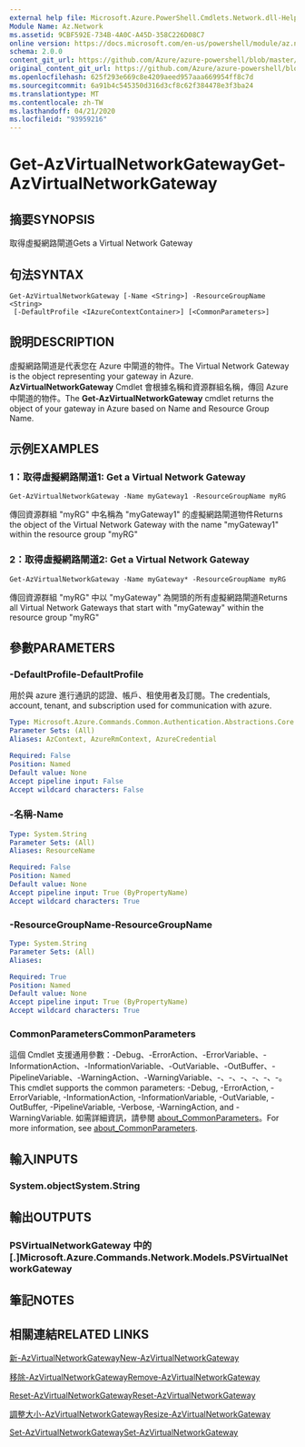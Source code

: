 ```yaml
---
external help file: Microsoft.Azure.PowerShell.Cmdlets.Network.dll-Help.xml
Module Name: Az.Network
ms.assetid: 9CBF592E-734B-4A0C-A45D-358C226D08C7
online version: https://docs.microsoft.com/en-us/powershell/module/az.network/get-azvirtualnetworkgateway
schema: 2.0.0
content_git_url: https://github.com/Azure/azure-powershell/blob/master/src/Network/Network/help/Get-AzVirtualNetworkGateway.md
original_content_git_url: https://github.com/Azure/azure-powershell/blob/master/src/Network/Network/help/Get-AzVirtualNetworkGateway.md
ms.openlocfilehash: 625f293e669c8e4209aeed957aaa669954ff8c7d
ms.sourcegitcommit: 6a91b4c545350d316d3cf8c62f384478e3f3ba24
ms.translationtype: MT
ms.contentlocale: zh-TW
ms.lasthandoff: 04/21/2020
ms.locfileid: "93959216"
---
```

# <span data-ttu-id="a040f-101">Get-AzVirtualNetworkGateway</span><span class="sxs-lookup"><span data-stu-id="a040f-101">Get-AzVirtualNetworkGateway</span></span>

## <span data-ttu-id="a040f-102">摘要</span><span class="sxs-lookup"><span data-stu-id="a040f-102">SYNOPSIS</span></span>
<span data-ttu-id="a040f-103">取得虛擬網路閘道</span><span class="sxs-lookup"><span data-stu-id="a040f-103">Gets a Virtual Network Gateway</span></span>

## <span data-ttu-id="a040f-104">句法</span><span class="sxs-lookup"><span data-stu-id="a040f-104">SYNTAX</span></span>

```
Get-AzVirtualNetworkGateway [-Name <String>] -ResourceGroupName <String>
 [-DefaultProfile <IAzureContextContainer>] [<CommonParameters>]
```

## <span data-ttu-id="a040f-105">說明</span><span class="sxs-lookup"><span data-stu-id="a040f-105">DESCRIPTION</span></span>
<span data-ttu-id="a040f-106">虛擬網路閘道是代表您在 Azure 中閘道的物件。</span><span class="sxs-lookup"><span data-stu-id="a040f-106">The Virtual Network Gateway is the object representing your gateway in Azure.</span></span>
<span data-ttu-id="a040f-107">**AzVirtualNetworkGateway** Cmdlet 會根據名稱和資源群組名稱，傳回 Azure 中閘道的物件。</span><span class="sxs-lookup"><span data-stu-id="a040f-107">The **Get-AzVirtualNetworkGateway** cmdlet returns the object of your gateway in Azure based on Name and Resource Group Name.</span></span>

## <span data-ttu-id="a040f-108">示例</span><span class="sxs-lookup"><span data-stu-id="a040f-108">EXAMPLES</span></span>

### <span data-ttu-id="a040f-109">1：取得虛擬網路閘道</span><span class="sxs-lookup"><span data-stu-id="a040f-109">1: Get a Virtual Network Gateway</span></span>
```
Get-AzVirtualNetworkGateway -Name myGateway1 -ResourceGroupName myRG
```

<span data-ttu-id="a040f-110">傳回資源群組 "myRG" 中名稱為 "myGateway1" 的虛擬網路閘道物件</span><span class="sxs-lookup"><span data-stu-id="a040f-110">Returns the object of the Virtual Network Gateway with the name "myGateway1" within the resource group "myRG"</span></span>

### <span data-ttu-id="a040f-111">2：取得虛擬網路閘道</span><span class="sxs-lookup"><span data-stu-id="a040f-111">2: Get a Virtual Network Gateway</span></span>
```
Get-AzVirtualNetworkGateway -Name myGateway* -ResourceGroupName myRG
```

<span data-ttu-id="a040f-112">傳回資源群組 "myRG" 中以 "myGateway" 為開頭的所有虛擬網路閘道</span><span class="sxs-lookup"><span data-stu-id="a040f-112">Returns all Virtual Network Gateways that start with "myGateway" within the resource group "myRG"</span></span>

## <span data-ttu-id="a040f-113">參數</span><span class="sxs-lookup"><span data-stu-id="a040f-113">PARAMETERS</span></span>

### <span data-ttu-id="a040f-114">-DefaultProfile</span><span class="sxs-lookup"><span data-stu-id="a040f-114">-DefaultProfile</span></span>
<span data-ttu-id="a040f-115">用於與 azure 進行通訊的認證、帳戶、租使用者及訂閱。</span><span class="sxs-lookup"><span data-stu-id="a040f-115">The credentials, account, tenant, and subscription used for communication with azure.</span></span>

```yaml
Type: Microsoft.Azure.Commands.Common.Authentication.Abstractions.Core.IAzureContextContainer
Parameter Sets: (All)
Aliases: AzContext, AzureRmContext, AzureCredential

Required: False
Position: Named
Default value: None
Accept pipeline input: False
Accept wildcard characters: False
```

### <span data-ttu-id="a040f-116">-名稱</span><span class="sxs-lookup"><span data-stu-id="a040f-116">-Name</span></span>
```yaml
Type: System.String
Parameter Sets: (All)
Aliases: ResourceName

Required: False
Position: Named
Default value: None
Accept pipeline input: True (ByPropertyName)
Accept wildcard characters: True
```

### <span data-ttu-id="a040f-117">-ResourceGroupName</span><span class="sxs-lookup"><span data-stu-id="a040f-117">-ResourceGroupName</span></span>
```yaml
Type: System.String
Parameter Sets: (All)
Aliases:

Required: True
Position: Named
Default value: None
Accept pipeline input: True (ByPropertyName)
Accept wildcard characters: True
```

### <span data-ttu-id="a040f-118">CommonParameters</span><span class="sxs-lookup"><span data-stu-id="a040f-118">CommonParameters</span></span>
<span data-ttu-id="a040f-119">這個 Cmdlet 支援通用參數：-Debug、-ErrorAction、-ErrorVariable、-InformationAction、-InformationVariable、-OutVariable、-OutBuffer、-PipelineVariable、-WarningAction、-WarningVariable、-、-、-、-、-、-。</span><span class="sxs-lookup"><span data-stu-id="a040f-119">This cmdlet supports the common parameters: -Debug, -ErrorAction, -ErrorVariable, -InformationAction, -InformationVariable, -OutVariable, -OutBuffer, -PipelineVariable, -Verbose, -WarningAction, and -WarningVariable.</span></span> <span data-ttu-id="a040f-120">如需詳細資訊，請參閱 [about_CommonParameters](http://go.microsoft.com/fwlink/?LinkID=113216)。</span><span class="sxs-lookup"><span data-stu-id="a040f-120">For more information, see [about_CommonParameters](http://go.microsoft.com/fwlink/?LinkID=113216).</span></span>

## <span data-ttu-id="a040f-121">輸入</span><span class="sxs-lookup"><span data-stu-id="a040f-121">INPUTS</span></span>

### <span data-ttu-id="a040f-122">System.object</span><span class="sxs-lookup"><span data-stu-id="a040f-122">System.String</span></span>

## <span data-ttu-id="a040f-123">輸出</span><span class="sxs-lookup"><span data-stu-id="a040f-123">OUTPUTS</span></span>

### <span data-ttu-id="a040f-124">PSVirtualNetworkGateway 中的 [.]</span><span class="sxs-lookup"><span data-stu-id="a040f-124">Microsoft.Azure.Commands.Network.Models.PSVirtualNetworkGateway</span></span>

## <span data-ttu-id="a040f-125">筆記</span><span class="sxs-lookup"><span data-stu-id="a040f-125">NOTES</span></span>

## <span data-ttu-id="a040f-126">相關連結</span><span class="sxs-lookup"><span data-stu-id="a040f-126">RELATED LINKS</span></span>

[<span data-ttu-id="a040f-127">新-AzVirtualNetworkGateway</span><span class="sxs-lookup"><span data-stu-id="a040f-127">New-AzVirtualNetworkGateway</span></span>](./New-AzVirtualNetworkGateway.md)

[<span data-ttu-id="a040f-128">移除-AzVirtualNetworkGateway</span><span class="sxs-lookup"><span data-stu-id="a040f-128">Remove-AzVirtualNetworkGateway</span></span>](./Remove-AzVirtualNetworkGateway.md)

[<span data-ttu-id="a040f-129">Reset-AzVirtualNetworkGateway</span><span class="sxs-lookup"><span data-stu-id="a040f-129">Reset-AzVirtualNetworkGateway</span></span>](./Reset-AzVirtualNetworkGateway.md)

[<span data-ttu-id="a040f-130">調整大小-AzVirtualNetworkGateway</span><span class="sxs-lookup"><span data-stu-id="a040f-130">Resize-AzVirtualNetworkGateway</span></span>](./Resize-AzVirtualNetworkGateway.md)

[<span data-ttu-id="a040f-131">Set-AzVirtualNetworkGateway</span><span class="sxs-lookup"><span data-stu-id="a040f-131">Set-AzVirtualNetworkGateway</span></span>](./Set-AzVirtualNetworkGateway.md)
